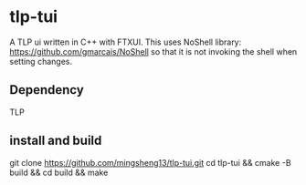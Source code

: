 # tlp-tui
A TLP ui written in C++ with FTXUI. This uses NoShell library: https://github.com/gmarcais/NoShell so that it is not invoking the shell when setting changes.

## Dependency
TLP

## install and build
git clone https://github.com/mingsheng13/tlp-tui.git
cd tlp-tui && cmake -B build && cd build && make
